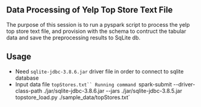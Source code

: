 ## Data Processing of Yelp Top Store Text File

The purpose of this session is to run a pyspark script to process the yelp top store text file, and provision with the schema to contruct the tabular data 
and save the preprocessing results to SqLite db. 


## Usage
* Need `sqlite-jdbc-3.8.6.jar` driver file in order to connect to sqlite database
* Input data file `topStores.txt``
Running command `spark-submit --driver-class-path ./jar/sqlite-jdbc-3.8.6.jar --jars ./jar/sqlite-jdbc-3.8.5.jar topstore_load.py ./sample_data/topStores.txt`

